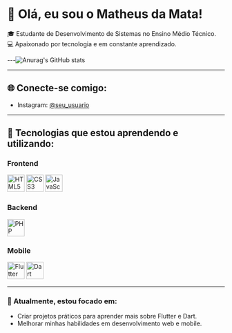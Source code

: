 # 👋 Olá, eu sou o Matheus da Mata!

🎓 Estudante de Desenvolvimento de Sistemas no Ensino Médio Técnico.  
💻 Apaixonado por tecnologia e em constante aprendizado.  

---![Anurag's GitHub stats](https://github-readme-stats.vercel.app/api?username=matheusdamata1&show_icons=true&theme=dracula)

---

## 🌐 Conecte-se comigo:
- Instagram: [@seu_usuario](https://instagram.com/seu_usuario)  

---

## 🚀 Tecnologias que estou aprendendo e utilizando:
### **Frontend**  
<div>
  <img src="https://cdn.jsdelivr.net/gh/devicons/devicon/icons/html5/html5-original.svg" width="40" alt="HTML5">
  <img src="https://cdn.jsdelivr.net/gh/devicons/devicon/icons/css3/css3-original.svg" width="40" alt="CSS3">
  <img src="https://cdn.jsdelivr.net/gh/devicons/devicon/icons/javascript/javascript-original.svg" width="40" alt="JavaScript">
</div>

### **Backend**  
<div>
  <img src="https://cdn.jsdelivr.net/gh/devicons/devicon/icons/php/php-original.svg" width="40" alt="PHP">
</div>

### **Mobile**  
<div>
  <img src="https://cdn.jsdelivr.net/gh/devicons/devicon/icons/flutter/flutter-original.svg" width="40" alt="Flutter">
  <img src="https://cdn.jsdelivr.net/gh/devicons/devicon/icons/dart/dart-original.svg" width="40" alt="Dart">
</div>

---

### 🌱 Atualmente, estou focado em:
- Criar projetos práticos para aprender mais sobre Flutter e Dart.  
- Melhorar minhas habilidades em desenvolvimento web e mobile.  
